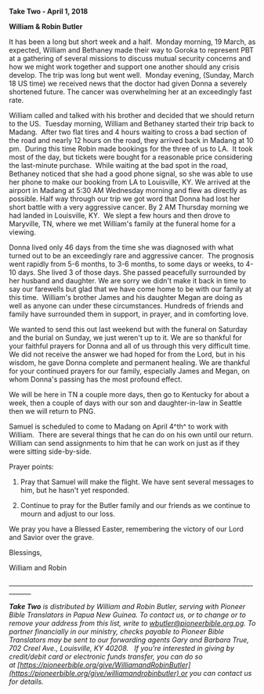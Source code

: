 **Take Two - April 1, 2018**

**William & Robin Butler**

It has been a long but short week and a half.  Monday morning, 19 March,
as expected, William and Bethaney made their way to Goroka to represent
PBT at a gathering of several missions to discuss mutual security
concerns and how we might work together and support one another should
any crisis develop. The trip was long but went well.  Monday evening,
(Sunday, March 18 US time) we received news that the doctor had given
Donna a severely shortened future. The cancer was overwhelming her at an
exceedingly fast rate.

William called and talked with his brother and decided that we should
return to the US.  Tuesday morning, William and Bethaney started their
trip back to Madang.  After two flat tires and 4 hours waiting to cross
a bad section of the road and nearly 12 hours on the road, they arrived
back in Madang at 10 pm.  During this time Robin made bookings for the
three of us to LA.  It took most of the day, but tickets were bought for
a reasonable price considering the last-minute purchase.  While waiting
at the bad spot in the road, Bethaney noticed that she had a good phone
signal, so she was able to use her phone to make our booking from LA to
Louisville, KY. We arrived at the airport in Madang at 5:30 AM Wednesday
morning and flew as directly as possible. Half way through our trip we
got word that Donna had lost her short battle with a very aggressive
cancer. By 2 AM Thursday morning we had landed in Louisville, KY.  We
slept a few hours and then drove to Maryville, TN, where we met
William\'s family at the funeral home for a viewing.

Donna lived only 46 days from the time she was diagnosed with what
turned out to be an exceedingly rare and aggressive cancer.  The
prognosis went rapidly from 5-6 months, to 3-6 months, to some days or
weeks, to 4-10 days. She lived 3 of those days. She passed peacefully
surrounded by her husband and daughter. We are sorry we didn\'t make it
back in time to say our farewells but glad that we have come home to be
with our family at this time.  William's brother James and his daughter
Megan are doing as well as anyone can under these circumstances.
Hundreds of friends and family have surrounded them in support, in
prayer, and in comforting love.

We wanted to send this out last weekend but with the funeral on Saturday
and the burial on Sunday, we just weren't up to it. We are so thankful
for your faithful prayers for Donna and all of us through this very
difficult time. We did not receive the answer we had hoped for from the
Lord, but in his wisdom, he gave Donna complete and permanent healing.
We are thankful for your continued prayers for our family, especially
James and Megan, on whom Donna's passing has the most profound effect.

We will be here in TN a couple more days, then go to Kentucky for about
a week, then a couple of days with our son and daughter-in-law in
Seattle then we will return to PNG.

Samuel is scheduled to come to Madang on April 4^th^ to work with
William.  There are several things that he can do on his own until our
return. William can send assignments to him that he can work on just as
if they were sitting side-by-side.

Prayer points:

1.  Pray that Samuel will make the flight. We have sent several messages
    to him, but he hasn't yet responded.

2.  Continue to pray for the Butler family and our friends as we
    continue to mourn and adjust to our loss.

We pray you have a Blessed Easter, remembering the victory of our Lord
and Savior over the grave. 

Blessings,

William and Robin

\_\_\_\_\_\_\_\_\_\_\_\_\_\_\_\_\_\_\_\_\_\_\_\_\_\_\_\_\_\_\_\_\_\_\_\_\_\_\_\_\_\_\_\_\_\_\_\_\_\_\_\_\_\_\_\_\_\_\_\_\_\_\_\_\_\_\_\_\_\_\_\_\_\_\_\_\_\_\_\_\_\_\_\_\_

***Take Two** is distributed by William and Robin Butler, serving with
Pioneer Bible Translators in Papua New Guinea. To contact us, or to
change or to remove your address from this list, write
to <wbutler@pioneerbible.org.pg>. To partner financially in our
ministry, checks payable to Pioneer Bible Translators may be sent to our
forwarding agents Gary and Barbara True, 702 Creel Ave., Louisville, KY
40208.   If you're interested in giving by credit/debit card or
electronic funds transfer, you can do so
at [https://pioneerbible.org/give/WilliamandRobinButler](https://pioneerbible.org/give/williamandrobinbutler) or
you can contact us for details.*
